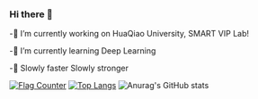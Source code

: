 ### Hi there 👋
-🔭 I’m currently working on HuaQiao University, SMART VIP Lab!

-🌱 I’m currently learning Deep Learning

-🤔 Slowly faster Slowly stronger

 <a href="https://info.flagcounter.com/SJAs"><img src="https://s04.flagcounter.com/count2/SJAs/bg_FFFFFF/txt_008C09/border_CCCCCC/columns_2/maxflags_8/viewers_0/labels_0/pageviews_0/flags_0/percent_0/" alt="Flag Counter" border="0"></a>
 [![Top Langs](https://github-readme-stats.vercel.app/api/top-langs/?username=Sirwenhao&layout=compact)](https://github.com/Sirwenhao/github-readme-stats) ![Anurag's GitHub stats](https://github-readme-stats.vercel.app/api?username=Sirwenhao&theme=vue&show_icons=true)
<!--
**Sirwenhao/Sirwenhao** is a ✨ _special_ ✨ repository because its `README.md` (this file) appears on your GitHub profile.

Here are some ideas to get you started:

- 🔭 I’m currently working on HuaQiao University
- 🌱 I’m currently learning Deep Learning
- 👯 I’m looking to collaborate on ...
- 🤔 I’m looking for help with ...
- 💬 Ask me about ...
- 📫 How to reach me: ...
- 😄 Pronouns: ...
- ⚡ Fun fact: ...
-->
